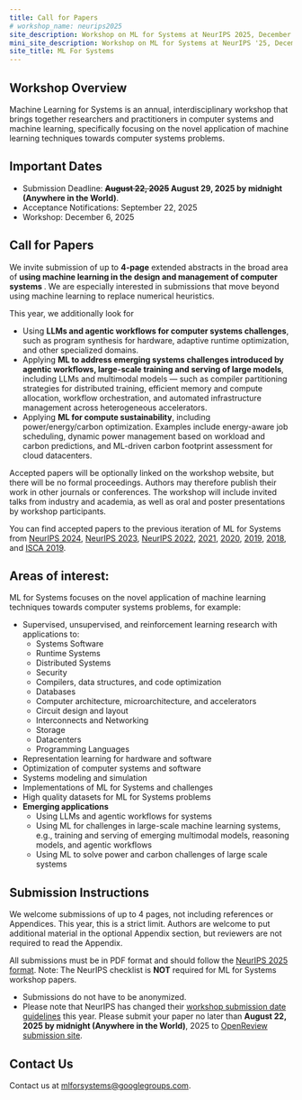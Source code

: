 ```yaml
---
title: Call for Papers
# workshop_name: neurips2025
site_description: Workshop on ML for Systems at NeurIPS 2025, December 6, 2025
mini_site_description: Workshop on ML for Systems at NeurIPS '25, December 6, 2025
site_title: ML For Systems
---
```

<div class="inner clearfix">
    <section class="main-content call_for_papers_section overview_section">
        <h2>Workshop Overview</h2>
        <p>Machine Learning for Systems is an annual, interdisciplinary workshop that brings together researchers and practitioners in computer systems and machine learning, specifically focusing on the novel application of machine learning techniques towards computer systems problems.</p>
        <h2>Important Dates</h2>
            <ul>
                <li>Submission Deadline: <b><s>August 22, 2025</s> August 29, 2025 by midnight (Anywhere in the World)</b>.</li>
                <li>Acceptance Notifications: September 22, 2025</li>
                <li>Workshop: December 6, 2025</li></ul>
        <h2>Call for Papers</h2>
        <p>We invite submission of up to <b>4-page</b> extended abstracts in the broad area of <b>using machine learning in the design and management of computer systems </b>.
        We are especially interested in submissions that move beyond using machine learning to replace numerical heuristics. </p>
        <p>This year, we additionally look for
            <ul>
                <li>Using <b> LLMs and agentic workflows for computer systems challenges</b>, such as program synthesis for hardware, adaptive runtime optimization, and other specialized domains.</li>
                <li>Applying <b>ML to address emerging systems challenges introduced by agentic workflows, large-scale training and serving of large models</b>, including LLMs and multimodal models — such as compiler partitioning strategies for distributed training, efficient memory and compute allocation, workflow orchestration, and automated infrastructure management across heterogeneous accelerators.</li>
                <li>Applying <b>ML for compute sustainability</b>, including power/energy/carbon optimization. Examples include energy-aware job scheduling, dynamic power management based on workload and carbon predictions, and ML-driven carbon footprint assessment for cloud datacenters.</li>
            </ul>
        </p>
        <p>Accepted papers will be optionally linked on the workshop website, but there will be no formal proceedings. Authors may therefore publish their work in other journals or conferences. The workshop will include invited talks from industry and academia, as well as oral and poster presentations by workshop participants.</p>
         <p>
                You can find accepted papers to the previous iteration of ML for Systems from <a href="/neurips2024/accepted_papers.html">NeurIPS 2024</a>, <a href="/neurips2023/accepted_papers.html">NeurIPS 2023</a>, <a href="/neurips2022/accepted_papers.html">NeurIPS 2022</a>, <a href="/neurips2021/accepted_papers.html">2021</a>, <a href="/neurips2020/accepted_papers.html">2020</a>, <a href="/neurips2019/accepted_papers.html">2019</a>, <a href="/neurips2018/accepted_papers.html">2018</a>, and <a href="/isca2019/accepted_papers.html">ISCA 2019</a>.
        </p>
    </section>
</div>
<div class="areas_of_interest_section">
    <div class="inner clearfix">
        <section class="main-content">
            <h2>Areas of interest:</h2>
            <p>
            ML for Systems focuses on the novel application of machine learning techniques towards computer systems problems, for example:
            <ul>
                <li>Supervised, unsupervised, and reinforcement learning research with applications to:
                    <ul>
                        <li>Systems Software</li>
                        <li>Runtime Systems</li>
                        <li>Distributed Systems</li>
                        <li>Security</li>
                        <li>Compilers, data structures, and code optimization</li>
                        <li>Databases</li>
                        <li>Computer architecture, microarchitecture, and accelerators</li>
                        <li>Circuit design and layout</li>
                        <li>Interconnects and Networking</li>
                        <li>Storage</li>
                        <li>Datacenters</li>
                        <li>Programming Languages</li>
                    </ul></li>
                <li>Representation learning for hardware and software</li>
                <li>Optimization of computer systems and software</li>
                <li>Systems modeling and simulation</li>
                <li>Implementations of ML for Systems and challenges</li>
                <li>High quality datasets for ML for Systems problems</li>
                <li><b>Emerging applications</b>
                    <ul>
                        <li>Using LLMs and agentic workflows for systems </li>
                        <li>Using ML for challenges in large-scale machine learning systems, e.g., training and serving of emerging multimodal models, reasoning models, and agentic workflows </li>
                        <li>Using ML to solve power and carbon challenges of large scale systems</li>
                    </ul>
                </li>
            </ul>

<div class="submission_section">
    <div class="inner clearfix">
        <section class="main-content">
            <h2>Submission Instructions</h2>
            <p>
                We welcome submissions of up to 4 pages, not including references or Appendices. This year, this is a strict limit. Authors are welcome to put additional material in the optional Appendix section, but reviewers are not required to read the Appendix.
            </p>
            <p>
                All submissions must be in PDF format and should follow the <a href="assets/latex/neurips_2025.sty">NeurIPS 2025 format</a>. Note: The NeurIPS checklist is <b>NOT</b> required for ML for Systems workshop papers.
            </p>
            <ul>
                <li>Submissions do not have to be anonymized.</li>
                <li>Please note that NeurIPS has changed their <a href="https://neurips.cc/Conferences/2025/Dates">workshop submission date guidelines</a> this year. Please submit your paper no later than <b>August 22, 2025 by midnight (Anywhere in the World)</b>, 2025 to <a href="https://openreview.net/group?id=NeurIPS.cc/2025/Workshop/MLForSys">OpenReview submission site</a>.</li>
            </ul>
        </section>
    </div>
</div>
<div class="contact-us-section">
    <div class="inner clearfix">
        <section class="main-content">
            <h2>Contact Us</h2>
            <p>
                Contact us at <a href="mailto:mlforsystems@googlegroups.com">mlforsystems@googlegroups.com</a>.
            </p>
        </section>
    </div>
</div>
